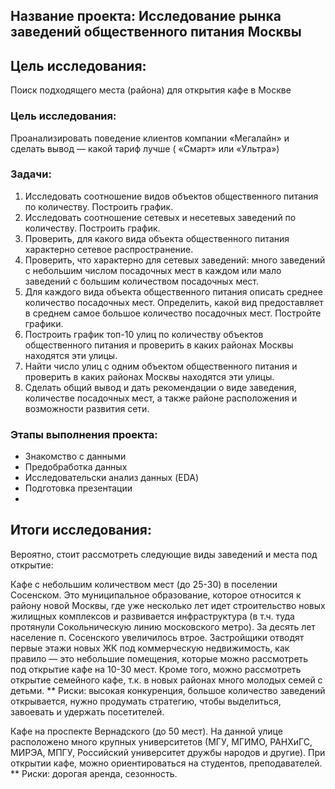 ## Название проекта: Исследование рынка заведений общественного питания Москвы

## Цель исследования: 
Поиск подходящего места (района) для открытия кафе в Москве

### Цель исследования:
Проанализировать поведение клиентов компании «Мегалайн» и сделать вывод — какой тариф лучше ( «Смарт» или «Ультра»)

### Задачи:
1. Исследовать соотношение видов объектов общественного питания по количеству. Построить график.
2. Исследовать соотношение сетевых и несетевых заведений по количеству. Построить график.
3. Проверить, для какого вида объекта общественного питания характерно сетевое распространение.
4. Проверить, что характерно для сетевых заведений: много заведений с небольшим числом посадочных мест в каждом или мало заведений с большим количеством посадочных мест.
5. Для каждого вида объекта общественного питания описать среднее количество посадочных мест. Определить, какой вид предоставляет в среднем самое большое количество посадочных мест. Постройте графики.
6. Построить график топ-10 улиц по количеству объектов общественного питания и проверить в каких районах Москвы находятся эти улицы.
7. Найти число улиц с одним объектом общественного питания и проверить в каких районах Москвы находятся эти улицы.
8. Сделать общий вывод и дать рекомендации о виде заведения, количестве посадочных мест, а также районе расположения и возможности развития сети.

### Этапы выполнения проекта:
- Знакомство с данными
- Предобработка данных
- Исследовательски анализ данных (EDA)
- Подготовка презентации
- 
## Итоги исследования:
Вероятно, стоит рассмотреть следующие виды заведений и места под открытие:

Кафе с небольшим количеством мест (до 25-30) в поселении Сосенском. Это муниципальное образование, которое относится к району новой Москвы, где уже несколько лет идет строительство новых жилищных комплексов и развивается инфраструктура (в т.ч. туда протянули Сокольническую линию московского метро). За десять лет население п. Сосенского увеличилось втрое. Застройщики отводят первые этажи новых ЖК под коммерческую недвижимость, как правило — это небольшие помещения, которые можно рассмотреть под открытие кафе на 10-30 мест. Кроме того, можно рассмотреть открытие семейного кафе, т.к. в новых районах много молодых семей с детьми.
** Риски: высокая конкуренция, большое количество заведений открывается, нужно продумать стратегию, чтобы выделиться, завоевать и удержать посетителей.

Кафе на проспекте Вернадского (до 50 мест). На данной улице расположено много крупных университетов (МГУ, МГИМО, РАНХиГС, МИРЭА, МПГУ, Российский университет дружбы народов и другие). При открытии кафе, можно ориентироваться на студентов, преподавателей.
** Риски: дорогая аренда, сезонность.
